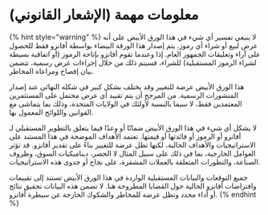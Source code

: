 # معلومات مهمة (الإشعار القانوني)

{% hint style="warning" %}
لا ينبغي تفسير أي شيء في هذا الورق الأبيض على أنه عرض لبيع أو شراء أي رموز. يتم إصدار هذا الورقة البيضاء بواسطة أفانزو فقط للحصول على آراء وتعليقات الجمهور العام. إذا وعندما تقوم أفانزو بإتاحة الرموز (أو اتفاقية بسيطة لشراء الرموز المستقبلية) للشراء، فسيتم ذلك من خلال إجراءات عرض رسمية، تتضمن بيان إفصاح ومراعاة المخاطر.

هذا الورق الأبيض عرضة للتغيير وقد يختلف بشكل كبير في شكله النهائي عند إصدار المنشورات الرسمية. من المرجح أن يتم تقييد أي عرض محتمل على المستثمرين المعتمدين فقط، لا سيما بالنسبة لأولئك في الولايات المتحدة، وذلك بما يتماشى مع القوانين واللوائح المعمول بها.

لا يشكل أي شيء في هذا الورق الأبيض ضمانًا أو وعدًا فيما يتعلق بالتطوير المستقبلي لـ أفانزو أو الرموز أو فائدتها أو قيمتها. تعتمد الأهداف الموضحة في هذا المستند على الاستراتيجيات والأهداف الحالية، لكنها تظل عرضة للتغيير بناءً على تقدير أفانزو. قد تؤثر العوامل الخارجية، بما في ذلك على سبيل المثال لا الحصر، ديناميكيات السوق، وظروف الصناعة، والتطورات المتعلقة بالعملات المشفرة، على نجاح أو جدوى هذه الاستراتيجيات.

جميع التوقعات والبيانات المستقبلية الواردة في هذا الورق الأبيض تستند إلى تقييمات وافتراضات أفانزو الحالية حول القضايا المطروحة هنا. لا تضمن هذه البيانات تحقيق نتائج أو أداء محدد وتظل عرضة للمخاطر والشكوك الخارجة عن سيطرة أفانزو.
{% endhint %}
